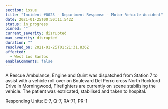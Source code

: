 ```yaml
---
section: issue
title: "Incident #0023 - Department Response - Motor Vehicle Accident"
date: 2021-01-25T00:50:11.542Z
status: in_progress
pinned: ""
current_severity: disrupted
max_severity: disrupted
duration: ""
resolved_on: 2021-01-25T01:21:31.836Z
affected:
  - West Los Santos
enableComments: false
---
```

A Rescue Ambulance, Engine and Quint was dispatched from Station 7 to assist with a vehicle roll over on Boulevard Del Perro cross North Rockford Drive in Morningwood, Firefighters are currently on scene stabilising the vehicle. The patient was extricated, stabilised and taken to hospital.


Responding Units: E-7, Q-7, RA-71, PR-1
